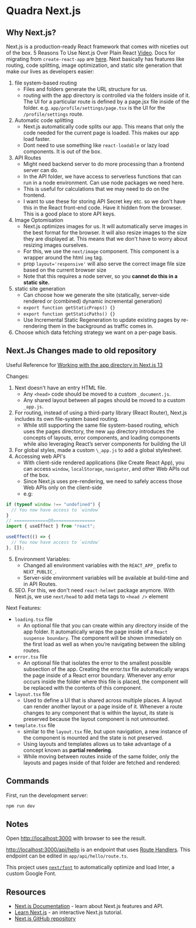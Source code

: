 # Quadra Next.js

## Why Next.js?

Next.js is a production-ready React framework that comes with niceties out of the box. 5 Reasons To Use Next.js Over Plain React [Video](https://www.youtube.com/watch?v=I-zhncvdEGU). Docs for migrating from `create-react-app` are [here](https://nextjs.org/docs/migrating/from-create-react-app). Next basically has features like routing, code splitting, image optimization, and static site generation that make our lives as developers easier:

1. file system-based routing
   - Files and folders generate the URL structure for us.
   - routing with the app directory is controlled via the folders inside of it. The UI for a particular route is defined by a page.jsx file inside of the folder. e.g. `app/profile/settings/page.tsx` is the UI for the `/profile/settings` route.
2. Automatic code splitting
   - Next.js automatically code splits our app. This means that only the code needed for the current page is loaded. This makes our app load faster.
   - Dont need to use something like `react-loadable` or lazy load components. It is out of the box.
3. API Routes
   - Might need backend server to do more processing than a frontend server can do.
   - In the API folder, we have access to serverless functions that can run in a node environment. Can use node packages we need here.
   - This is useful for calculations that we may need to do on the frontend.
   - I want to use these for storing API Secret key etc. so we don't have this in the React front-end code. Have it hidden from the browser. This is a good place to store API keys.
4. Image Optomisation
   - Next.js optimizes images for us. It will automatically serve images in the best format for the browser. It will also resize images to the size they are displayed at. This means that we don't have to worry about resizing images ourselves.
   - For this, we use the `next/image` component. This component is a wrapper around the html `img` tag.
   - prop `layout='responsive'` will also serve the correct image file size based on the current browser size
   - Note that this requires a node server, so you **cannot do this in a static site.**
5. static site generation
   - Can choose how we generate the site (statically, server-side rendered or (combined) dynamic incremental generation)
   - `export function getStaticProps() {}`
   - `export function getStaticPaths() {}`
   - Use Incremental Static Regeneration to update existing pages by re-rendering them in the background as traffic comes in.
6. Choose which data fetching strategy we want on a per-page basis.

## Next.Js Changes made to old repository

Useful Reference for [Working with the app directory in Next.js 13](https://blog.logrocket.com/next-js-13-app-directory/)

Changes:

1. Next doesn't have an entry HTML file.
   - Any `<head>` code should be moved to a custom `_document.js`.
   - Any shared layout between all pages should be moved to a custom `_app.js`.
2. For routing, instead of using a third-party library (React Router), Next.js includes its own file-system based routing.
   - While still supporting the same file system-based routing, which uses the pages directory, the new `app` directory introduces the concepts of layouts, error components, and loading components while also leveraging React’s server components for building the UI
3. For global styles, made a custom `\_app.js` to add a global stylesheet.
4. Accessing web API's
   - With client-side rendered applications (like Create React App), you can access `window`, `localStorage`, `navigator`, and other Web APIs out of the box.
   - Since Next.js uses pre-rendering, we need to safely access those Web APIs only on the client-side
   - e.g:

```javascript
if (typeof window !== "undefined") {
  // You now have access to `window`
}
// =============OR================
import { useEffect } from "react";

useEffect(() => {
  // You now have access to `window`
}, []);
```

5. Environment Variables:
   - Changed all environment variables with the `REACT_APP_` prefix to `NEXT_PUBLIC_`.
   - Server-side environment variables will be available at build-time and in API Routes.
6. SEO. For this, we don't need `react-helmet` package anymore. With Next.js, we use `next/head` to add meta tags to `<head />` element

Next Features:

- `loading.tsx` file
  - An optional file that you can create within any directory inside of the app folder. It automatically wraps the page inside of a `React suspense boundary`. The component will be shown immediately on the first load as well as when you’re navigating between the sibling routes.
- `error.tsx` file
  - An optional file that isolates the error to the smallest possible subsection of the app. Creating the error.tsx file automatically wraps the page inside of a React error boundary. Whenever any error occurs inside the folder where this file is placed, the component will be replaced with the contents of this component.
- `layout.tsx` file
  - Used to define a UI that is shared across multiple places. A layout can render another layout or a page inside of it. Whenever a route changes to any component that is within the layout, its state is preserved because the layout component is not unmounted.
- `template.tsx` file
  - similar to the `layout.tsx` file, but upon navigation, a new instance of the component is mounted and the state is not preserved.
  - Using layouts and templates allows us to take advantage of a concept known as **partial rendering**.
  - While moving between routes inside of the same folder, only the layouts and pages inside of that folder are fetched and rendered:

## Commands

First, run the development server:

```bash
npm run dev
```

## Notes

Open [http://localhost:3000](http://localhost:3000) with browser to see the result.

[http://localhost:3000/api/hello](http://localhost:3000/api/hello) is an endpoint that uses [Route Handlers](https://beta.nextjs.org/docs/routing/route-handlers). This endpoint can be edited in `app/api/hello/route.ts`.

This project uses [`next/font`](https://nextjs.org/docs/basic-features/font-optimization) to automatically optimize and load Inter, a custom Google Font.

## Resources

- [Next.js Documentation](https://nextjs.org/docs) - learn about Next.js features and API.
- [Learn Next.js](https://nextjs.org/learn) - an interactive Next.js tutorial.
- [Next.js GitHub repository](https://github.com/vercel/next.js/)
